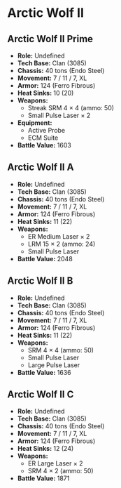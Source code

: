 # Arctic Wolf II
## Arctic Wolf II Prime
- **Role:** Undefined
- **Tech Base:** Clan (3085)
- **Chassis:** 40 tons (Endo Steel)
- **Movement:** 7 / 11 / 7, XL
- **Armor:** 124 (Ferro Fibrous)
- **Heat Sinks:** 10 (20)
- **Weapons:**
  - Streak SRM 4 × 4 (ammo: 50)
  - Small Pulse Laser × 2
- **Equipment:**
  - Active Probe
  - ECM Suite
- **Battle Value:** 1603

## Arctic Wolf II A
- **Role:** Undefined
- **Tech Base:** Clan (3085)
- **Chassis:** 40 tons (Endo Steel)
- **Movement:** 7 / 11 / 7, XL
- **Armor:** 124 (Ferro Fibrous)
- **Heat Sinks:** 11 (22)
- **Weapons:**
  - ER Medium Laser × 2
  - LRM 15 × 2 (ammo: 24)
  - Small Pulse Laser
- **Battle Value:** 2048

## Arctic Wolf II B
- **Role:** Undefined
- **Tech Base:** Clan (3085)
- **Chassis:** 40 tons (Endo Steel)
- **Movement:** 7 / 11 / 7, XL
- **Armor:** 124 (Ferro Fibrous)
- **Heat Sinks:** 11 (22)
- **Weapons:**
  - SRM 4 × 4 (ammo: 50)
  - Small Pulse Laser
  - Large Pulse Laser
- **Battle Value:** 1636

## Arctic Wolf II C
- **Role:** Undefined
- **Tech Base:** Clan (3085)
- **Chassis:** 40 tons (Endo Steel)
- **Movement:** 7 / 11 / 7, XL
- **Armor:** 124 (Ferro Fibrous)
- **Heat Sinks:** 12 (24)
- **Weapons:**
  - ER Large Laser × 2
  - SRM 4 × 2 (ammo: 50)
- **Battle Value:** 1871

